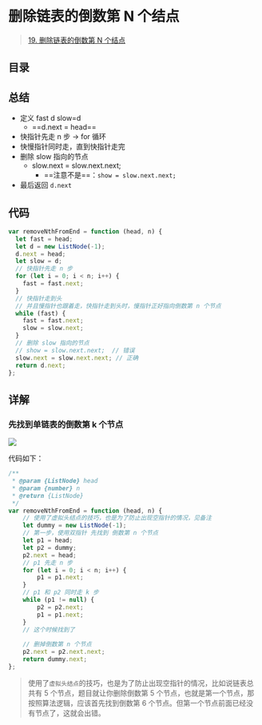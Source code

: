 
# 删除链表的倒数第 N 个结点



> [19. 删除链表的倒数第 N 个结点](https://leetcode.cn/problems/remove-nth-node-from-end-of-list/)


## 目录
<!-- toc -->
 ## 总结 

- 定义 fast d  slow=d
	-  ==d.next = head==
- 快指针先走 n 步 → for 循环
- 快慢指针同时走，直到快指针走完
- 删除 slow 指向的节点
	- slow.next = slow.next.next;
		- ==注意不是==：`show = slow.next.next;`
- 最后返回 `d.next`

## 代码

```javascript
var removeNthFromEnd = function (head, n) {
  let fast = head;
  let d = new ListNode(-1);
  d.next = head;
  let slow = d;
  // 快指针先走 n 步
  for (let i = 0; i < n; i++) {
    fast = fast.next;
  }
  // 快指针走到头
  // 并且慢指针也跟着走，快指针走到头时，慢指针正好指向倒数第 n 个节点
  while (fast) {
    fast = fast.next;
    slow = slow.next;
  }
  // 删除 slow 指向的节点
  // show = slow.next.next;  // 错误
  slow.next = slow.next.next; // 正确
  return d.next;
};

```

## 详解

### 先找到单链表的倒数第 k 个节点

![](https://832-1310531898.cos.ap-beijing.myqcloud.com/ac036e825212ca37f1a513d5e8b41e08.png)

代码如下：

```javascript
/**
 * @param {ListNode} head
 * @param {number} n
 * @return {ListNode}
 */
var removeNthFromEnd = function (head, n) {
    // 使用了虚拟头结点的技巧，也是为了防止出现空指针的情况，见备注
    let dummy = new ListNode(-1);
    // 第一步，使用双指针 先找到 倒数第 n 个节点
    let p1 = head;
    let p2 = dummy;
    p2.next = head;
    // p1 先走 n 步
    for (let i = 0; i < n; i++) {
        p1 = p1.next;
    }
    // p1 和 p2 同时走 k 步
    while (p1 != null) {
        p2 = p2.next;
        p1 = p1.next;
    }
    // 这个时候找到了
    
    // 删掉倒数第 n 个节点
    p2.next = p2.next.next;
    return dummy.next;
};

```

>  使用了`虚拟头结点`的技巧，也是为了防止出现空指针的情况，比如说链表总共有 5 个节点，题目就让你删除倒数第 5 个节点，也就是第一个节点，那按照算法逻辑，应该首先找到倒数第 6 个节点。但第一个节点前面已经没有节点了，这就会出错。
